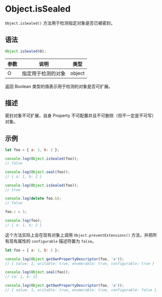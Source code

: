 # Object.isSealed

`Object.isSealed()` 方法用于检测指定对象是否已被密封。

## 语法

```js
Object.isSealed(O);
```

| 参数 | 说明               | 类型   |
| ---- | ------------------ | ------ |
| O    | 指定用于检测的对象 | object |

返回 Boolean 类型的值表示用于检测的对象是否可扩展。

## 描述

密封对象不可扩展，自身 Property 不可配置并且不可删除（但不一定是不可写）对象。

## 示例

```js
let foo = { a: 1, b: 2 };

console.log(Object.isSealed(foo));
// false

console.log(Object.seal(foo));
// { a: 1, b: 2 }

console.log(Object.isSealed(foo));
// true

console.log(delete foo.b);
// false

foo.c = 3;

console.log(foo);
// { a: 1, b: 2 }
```

这个方法实际上会在现有对象上调用 `Object.preventExtensions()` 方法，并把所有现有属性的 `configurable` 描述符置为 `false`。

```js
let foo = { a: 1, b: 2 };

console.log(Object.getOwnPropertyDescriptor(foo, 'a'));
// { value: 1, writable: true, enumerable: true, configurable: true }

console.log(Object.seal(foo));
// {a: 1, b: 2}

console.log(Object.getOwnPropertyDescriptor(foo, 'a'));
// { value: 1, writable: true, enumerable: true, configurable: false }
```

